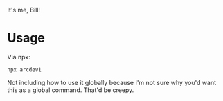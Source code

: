 It's me, Bill!

# Usage
Via npx:
```
npx arcdev1
```

Not including how to use it globally because I'm not sure why you'd want this as a global command. That'd be creepy.